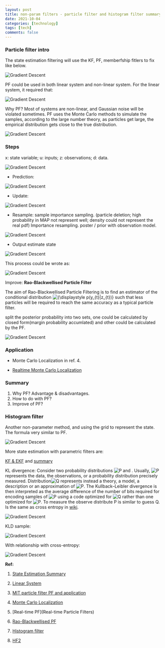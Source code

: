 ```yaml
---
layout: post
title: non-param filters - particle filter and histogram filter summary
date: 2021-10-04
categories: [technology]
tags: [tech]
comments: false
---
```




### Particle filter intro

The state estimation filtering will use the KF, PF, memberfship fitlers to fix like below.

 

![Gradient Descent](../images/pf.png)



PF could be used in both linear system and non-linear system. For the linear system, it required that:



![Gradient Descent](../images/linear.png)



Why PF? Most of systems are non-linear, and Gaussian noise will be violated sometimes. PF uses the Monte Carlo methods to simulate the samples, according to the large number theory, as particles get large, the empirical distribution gets close to the true distribution.



![Gradient Descent](../images/pfs.png)





### Steps

x: state variable; u: inputs; z: observations; d: data.

![Gradient Descent](../images/pfp.png)

- Prediction:  

![Gradient Descent](../images/prediction.png)

- Update:

![Gradient Descent](../images/update.png)

- Resample: sample importance sampling. (particle deletion; high probability in MAP not represent well; density could not represent the real pdf) Importance resampling. poster / prior with observation model. 

![Gradient Descent](../images/resample.png)

- Output estimate state

![Gradient Descent](../images/pfs.png)



This process could be wrote as:

![Gradient Descent](../images/pfa.png)

Improve: **Rao-Blackwellised Particle Filter**

The aim of Rao-Blackwellised Particle Filtering is to find an estimator of the conditional distribution ![{\displaystyle p(y_{t}|z_{t})}](https://wiki.ubc.ca/api/rest_v1/media/math/render/svg/e98e6a7686d803cd1f7b676db7a2b212139a3e56) such that less particles will be required to reach the same accuracy as a typical particle filter. 



split the posterior probability into two sets, one could be calculated by closed form(margin probability accumlated) and other could be calculated by the PF.

![Gradient Descent](../images/rao.png)



### Application

- Monte Carlo Localization in ref. 4.

- [Realtime Monte Carlo Localization](https://papers.nips.cc/paper/2002/file/2d2ca7eedf739ef4c3800713ec482e1a-Paper.pdf)

  

### Summary

1. Why PF? Advantage & disadvantages.
2. How to do with PF?
3. Improve of PF?



### Histogram filter

Another non-parameter method, and using the grid to represent the state. The formula very similar to PF.

![Gradient Descent](../images/hf.png)





More state estimation with parametric filters are:

[KF & EKF](https://calvinfeng.gitbook.io/probabilistic-robotics/basics/recursive-state-estimation) and [summary](https://asa.scitation.org/doi/pdf/10.1121/1.3292596)



KL divergence: Consider two probability distributions ![P](https://wikimedia.org/api/rest_v1/media/math/render/svg/b4dc73bf40314945ff376bd363916a738548d40a) and . Usually, ![P](https://wikimedia.org/api/rest_v1/media/math/render/svg/b4dc73bf40314945ff376bd363916a738548d40a) represents the data, the observations, or a probability distribution precisely measured. Distribution![Q](https://wikimedia.org/api/rest_v1/media/math/render/svg/8752c7023b4b3286800fe3238271bbca681219ed) represents instead a theory, a model, a description or an approximation of ![P](https://wikimedia.org/api/rest_v1/media/math/render/svg/b4dc73bf40314945ff376bd363916a738548d40a). The Kullback–Leibler divergence is then interpreted as the average difference of the number of bits required for encoding samples of ![P](https://wikimedia.org/api/rest_v1/media/math/render/svg/b4dc73bf40314945ff376bd363916a738548d40a) using a code optimized for ![Q](https://wikimedia.org/api/rest_v1/media/math/render/svg/8752c7023b4b3286800fe3238271bbca681219ed) rather than one optimized for ![P](https://wikimedia.org/api/rest_v1/media/math/render/svg/b4dc73bf40314945ff376bd363916a738548d40a).  To measure the observe distribute P is similar to guess Q. Is the same as cross entropy in [wiki](https://en.wikipedia.org/wiki/Kullback%E2%80%93Leibler_divergence).



![Gradient Descent](../images/kld.png)

KLD sample:

![Gradient Descent](../images/sample.png)



With relationship with cross-entropy:

![Gradient Descent](../images/kldc.png)



**Ref:**

1. [State Estimation Summary](https://www.seas.upenn.edu/~rivanov/opub/wpe.pdf)

2. [Linear System](https://en.wikipedia.org/wiki/Linear_system#:~:text=In%20systems%20theory%2C%20a%20linear,simpler%20than%20the%20nonlinear%20case.)

3. [MIT particle filter PF and application](https://web.mit.edu/16.412j/www/html/Advanced%20lectures/Slides/Hsaio_plinval_miller_ParticleFiltersPrint.pdf)

4. [Monte Carlo Localization](https://rse-lab.cs.washington.edu/projects/mcl/ )

5. [Real-time PF](Real-time Particle Filters)

6. [Rao-Blackwellised PF](https://wiki.ubc.ca/Course:CPSC522/Rao_Blackwellized_Particle_Filtering#Rao_Blackwellized_Particle_Filtering_for_Grid_Mapping)

7. [Histogram filter](https://calvinfeng.gitbook.io/probabilistic-robotics/basics/nonparametric-filters/01-histogram-filter)

8. [HF2](https://calvinfeng.gitbook.io/probabilistic-robotics/basics/nonparametric-filters/01-histogram-filter)

   
